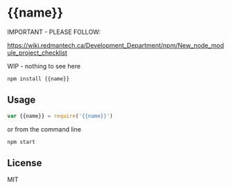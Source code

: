 # {{name}}

IMPORTANT - PLEASE FOLLOW:

https://wiki.redmantech.ca/Development_Department/npm/New_node_module_project_checklist

WIP - nothing to see here

```
npm install {{name}}
```

## Usage

``` js
var {{name}} = require('{{name}}')
```

or from the command line

```
npm start
```



## License

MIT
